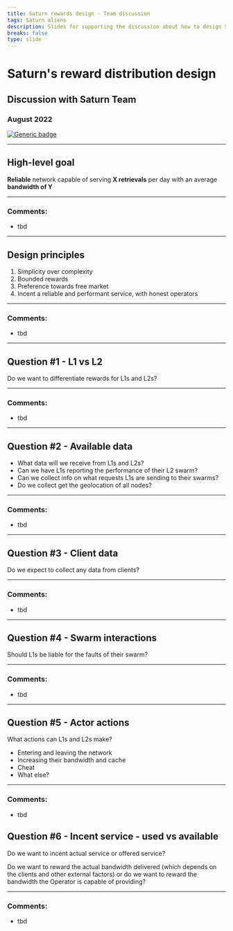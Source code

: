 ```yaml
---
title: Saturn rewards design - Team discussion
tags: Saturn aliens
description: Slides for supporting the discussion about how to design Saturn's reward distribution
breaks: false
type: slide
---
```


<style>
.reveal {
  font-size: 32px;
}
</style>

# Saturn's reward distribution design
## Discussion with Saturn Team
### August 2022

[![Generic badge](https://img.shields.io/badge/Slides%20on%20HackMD-WIP-1abc9c.svg)](https://hackmd.io/@msilvaPL/BJiZq5Anc)

---

## High-level goal

**Reliable** network capable of serving **X retrievals** per day with an average **bandwidth of Y**

----

### Comments:

- tbd

---

## Design principles

1. Simplicity over complexity
2. Bounded rewards
3. Preference towards free market
4. Incent a reliable and performant service, with honest operators

----

### Comments:

- tbd

---

## Question #1 - L1 vs L2

Do we want to differentiate rewards for L1s and L2s?

----

### Comments:

- tbd

---

## Question #2 - Available data

- What data will we receive from L1s and L2s?
- Can we have L1s reporting the performance of their L2 swarm?
- Can we collect info on what requests L1s are sending to their swarms?
- Do we collect get the geolocation of all nodes?

----

### Comments:

- tbd

---

## Question #3 - Client data

Do we expect to collect any data from clients?

----

### Comments:

- tbd

---

## Question #4 - Swarm interactions

Should L1s be liable for the faults of their swarm?

----

### Comments:

- tbd

---

## Question #5 - Actor actions

What actions can L1s and L2s make?

- Entering and leaving the network
- Increasing their bandwidth and cache
- Cheat
- What else?

----

### Comments:

- tbd


## Question #6 - Incent service - used vs available

Do we want to incent actual service or offered service?

Do we want to reward the actual bandwidth delivered (which depends on the clients and other external factors) or do we want to reward the bandwidth the Operator is capable of providing?

----

### Comments:

- tbd